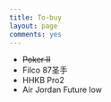 ```yaml
---
title: To-buy
layout: page
comments: yes
---
```


- ~~Poker II~~
- Filco 87圣手
- HHKB Pro2
- Air Jordan Future low